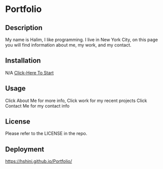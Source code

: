 # Portfolio

## Description
My name is Halim, I like programming. I live in New York City, on this page you will find information about me, my work, and my contact.
## Installation
N/A
[Click-Here To Start](https://hshini.github.io/React-Portfolio/)<br>

## Usage
Click About Me for more info,
Click work  for my recent projects
Click Contact Me  for my contact info

## License
Please refer to the LICENSE in the repo.

## Deployment
https://hshini.github.io/Portfolio/
